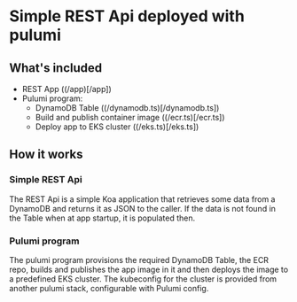 # Simple REST Api deployed with pulumi

## What's included
* REST App ((/app)[/app])
* Pulumi program:
  * DynamoDB Table ((/dynamodb.ts)[/dynamodb.ts])
  * Build and publish container image ((/ecr.ts)[/ecr.ts])
  * Deploy app to EKS cluster ((/eks.ts)[/eks.ts])

## How it works
### Simple REST Api
The REST Api is a simple Koa application that retrieves some data from a DynamoDB and returns it as JSON to the caller.
If the data is not found in the Table when at app startup, it is populated then.

### Pulumi program
The pulumi program provisions the required DynamoDB Table, the ECR repo, builds and publishes the app image in it and then deploys the image to a predefined EKS cluster.
The kubeconfig for the cluster is provided from another pulumi stack, configurable with Pulumi config.
